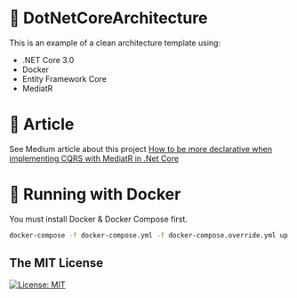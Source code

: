 # 📖 DotNetCoreArchitecture

This is an example of a clean architecture template using:
* .NET Core 3.0
* Docker
* Entity Framework Core
* MediatR

# :pencil: Article
See Medium article about this project [How to be more declarative when implementing CQRS with MediatR in .Net Core](https://medium.com/@akojavakhishvili/how-to-be-more-declarative-when-implementing-cqrs-with-mediatr-in-net-core-c8b9ff7ea2a4)

# :whale: Running with Docker
You must install Docker & Docker Compose first.
```bash
docker-compose -f docker-compose.yml -f docker-compose.override.yml up
```

## The MIT License
[![License: MIT](https://img.shields.io/badge/License-MIT-yellow.svg)](https://opensource.org/licenses/MIT)
